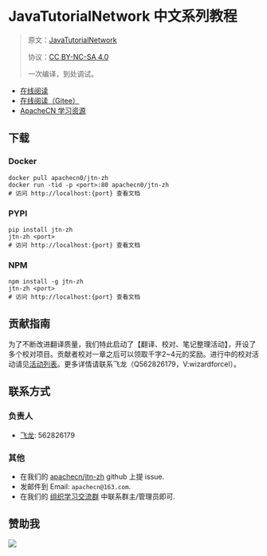 # JavaTutorialNetwork 中文系列教程

> 原文：[JavaTutorialNetwork](https://javatutorial.net/)
> 
> 协议：[CC BY-NC-SA 4.0](http://creativecommons.org/licenses/by-nc-sa/4.0/)
> 
> 一次编译，到处调试。

* [在线阅读](http://jtn.apachecn.org/)
* [在线阅读（Gitee）](https://apachecn.gitee.io/jtn-zh/)
* [ApacheCN 学习资源](http://docs.apachecn.org/)

## 下载

### Docker

```
docker pull apachecn0/jtn-zh
docker run -tid -p <port>:80 apachecn0/jtn-zh
# 访问 http://localhost:{port} 查看文档
```

### PYPI

```
pip install jtn-zh
jtn-zh <port>
# 访问 http://localhost:{port} 查看文档
```

### NPM

```
npm install -g jtn-zh
jtn-zh <port>
# 访问 http://localhost:{port} 查看文档
```

## 贡献指南

为了不断改进翻译质量，我们特此启动了【翻译、校对、笔记整理活动】，开设了多个校对项目。贡献者校对一章之后可以领取千字2\~4元的奖励。进行中的校对活动请见[活动列表](https://home.apachecn.org/#/docs/activity/docs-activity)。更多详情请联系飞龙（Q562826179，V:wizardforcel）。

## 联系方式

### 负责人

* [飞龙](https://github.com/wizardforcel): 562826179

### 其他

*   在我们的 [apachecn/jtn-zh](https://github.com/apachecn/jtn-zh) github 上提 issue.
*   发邮件到 Email: `apachecn@163.com`.
*   在我们的 [组织学习交流群](http://www.apachecn.org/organization/348.html) 中联系群主/管理员即可.

## 赞助我

![](https://img-blog.csdnimg.cn/20200112005920729.png)
